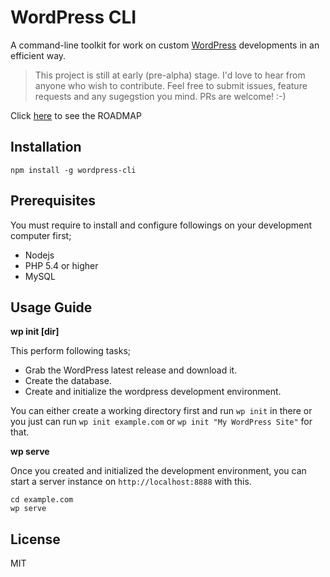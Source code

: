 # WordPress CLI

A command-line toolkit for work on custom [WordPress](http://wordpress.org/) developments in an efficient way.

> This project is still at early (pre-alpha) stage.
> I'd love to hear from anyone who wish to contribute. Feel free to submit issues, feature requests and any sugegstion you mind. PRs are welcome! :-)

Click [here](https://github.com/thinkholic/wordpress-cli/projects/1?fullscreen=true) to see the ROADMAP

## Installation

```
npm install -g wordpress-cli
```

## Prerequisites

You must require to install and configure followings on your development computer first;
* Nodejs
* PHP 5.4 or higher
* MySQL

## Usage Guide

**wp init [dir]**

This perform following tasks;
* Grab the WordPress latest release and download it.
* Create the database.
* Create and initialize the wordpress development environment.

You can either create a working directory first and run `wp init` in there or you just can run `wp init example.com` or `wp init "My WordPress Site"` for that.

**wp serve**

Once you created and initialized the development environment, you can start a server instance on `http://localhost:8888` with this.

```
cd example.com
wp serve
```

## License

MIT
